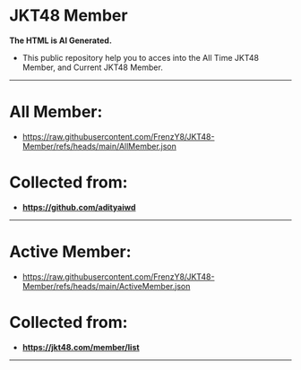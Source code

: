 # JKT48 Member
**The HTML is AI Generated.**
- This public repository help you to acces into the All Time JKT48 Member, and Current JKT48 Member.
---
# All Member:
- https://raw.githubusercontent.com/FrenzY8/JKT48-Member/refs/heads/main/AllMember.json

# Collected from: 
- **https://github.com/adityaiwd**
---
# Active Member:
- https://raw.githubusercontent.com/FrenzY8/JKT48-Member/refs/heads/main/ActiveMember.json

# Collected from: 
- **https://jkt48.com/member/list**
---
